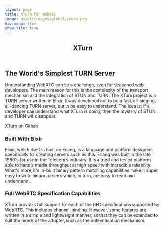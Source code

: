 ```yaml
---
layout: page
title: XTurn for WebRTC
image: assets/images/global/xturn.png
nav-menu: true
show_tile: true
---
```


<!-- Main -->
<div id="main" class="alt">

  <!-- One -->
  <section id="one">
  	<div class="inner">
  		<header class="major">
  			<h1>XTurn</h1>
  		</header>

  <!-- Content -->
  <h2 id="content">The World's Simplest TURN Server</h2>
  <p>Understanding WebRTC can be a challenge, even for seasoned web developers. The main reason for this is the complexity of the transport mechanism and the integration of STUN and TURN. The XTurn project is a TURN server written in Elixir. It was developed not to be a fast, all-singing, all-dancing TURN server, but to be easy to understand. The idea is; if a developer can understand what XTurn is doing, then the mystery of STUN and TURN will disappear.</p>
  <div class="row">
  	<div class="12u 12u$(medium)">
  		<p>
  			<a href="https://xturn.me" class="button next">XTurn on Github</a>
  		</p>
  	</div>
  	<!-- Break -->
  	<div class="6u 12u$(small)">
  		<h3>Built With Elixir</h3>
  		<p>Elixir, which itself is built on Erlang, is a language and platform designed specifically for creating servers such as this. Erlang was built in the late 1980's for use in the Telecom's industry. It is a tried and tested platform able to handle media throughput at high speed with incredible reliability. What's more, it's in-built binary pattern matching capabilities make it super easy to write binary parsers which, in turn, are easy to read and understand.</p>
  	</div>
  	<div class="6u$ 12u$(small)">
  		<h3>Full WebRTC Specification Capabilities</h3>
  		<p>XTurn provides full support for each of the RFC specifications supported by WebRTC. This includes channel-binding. However, some features are written in a simple and lightweight manner, so that they can be extended to suit the needs of the adopter, such as the authentication mechanism.</p>
  	</div>
  </div>
  <!-- End Content -->

  </div>
  </section>
  <!-- End One -->

</div>
